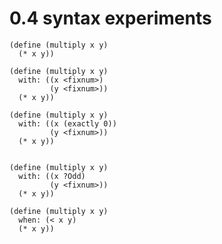 # 0.4 syntax experiments

    (define (multiply x y)
      (* x y))
      
    (define (multiply x y)
      with: ((x <fixnum>)
             (y <fixnum>))
      (* x y))
      
    (define (multiply x y)
      with: ((x (exactly 0))
             (y <fixnum>))
      (* x y))

      
    (define (multiply x y)
      with: ((x ?Odd)
             (y <fixnum>))
      (* x y))
      
    (define (multiply x y)
      when: (< x y)
      (* x y))
      
    